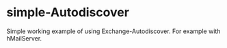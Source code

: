 # simple-Autodiscover
Simple working example of using Exchange-Autodiscover. For example with hMailServer.

